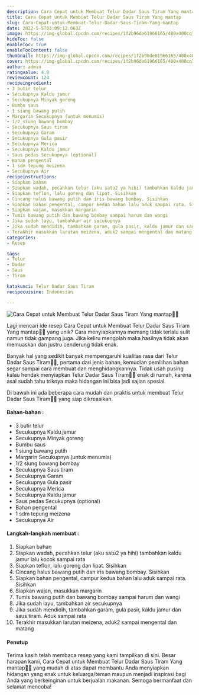 ```yaml
---
description: Cara Cepat untuk Membuat Telur Dadar Saus Tiram Yang mantap"
title: Cara Cepat untuk Membuat Telur Dadar Saus Tiram Yang mantap
slug: Cara-Cepat-untuk-Membuat-Telur-Dadar-Saus-Tiram-Yang-mantap
date: 2022-5-5T03:09:12.063Z
image: https://img-global.cpcdn.com/recipes/1f2b96de61966165/400x400cq70/photo.jpg
hideToc: false
enableToc: true
enableTocContent: false
thumbnail: https://img-global.cpcdn.com/recipes/1f2b96de61966165/400x400cq70/photo.jpg
cover: https://img-global.cpcdn.com/recipes/1f2b96de61966165/400x400cq70/photo.jpg
author: admin
ratingvalue: 4.8
reviewcount: 124
recipeingredient:
- 3 butir telur
- Secukupnya Kaldu jamur
- Secukupnya Minyak goreng
- Bumbu saus
- 1 siung bawang putih
- Margarin Secukupnya (untuk menumis)
- 1/2 siung bawang bombay
- Secukupnya Saus tiram
- Secukupnya Garam
- Secukupnya Gula pasir
- Secukupnya Merica
- Secukupnya Kaldu jamur
- Saus pedas Secukupnya (optional)
- Bahan pengental
- 1 sdm tepung meizena
- Secukupnya Air
recipeinstructions:
- Siapkan bahan
- Siapkan wadah, pecahkan telur (aku satu2 ya hihi) tambahkan kaldu jamur lalu kocok sampai rata
- Siapkan teflon, lalu goreng dan lipat. Sisihkan
- Cincang halus bawang putih dan iris bawang bombay. Sisihkan
- Siapkan bahan pengental, campur kedua bahan lalu aduk sampai rata. Sisihkan
- Siapkan wajan, masukkan margarin
- Tumis bawang putih dan bawang bombay sampai harum dan wangi
- Jika sudah layu, tambahkan air secukupnya
- Jika sudah mendidih, tambahkan garam, gula pasir, kaldu jamur dan saus tiram. Aduk sampai rata
- Terakhir masukkan larutan meizena, aduk2 sampai mengental dan matang
categories:
- Resep

tags:
- Telur
- Dadar
- Saus
- Tiram

katakunci: Telur Dadar Saus Tiram
recipecuisine: Indonesian

---
```


![Cara Cepat untuk Membuat Telur Dadar Saus Tiram Yang mantap👩‍🍳](https://img-global.cpcdn.com/recipes/1f2b96de61966165/400x400cq70/photo.jpg)

Lagi mencari ide resep Cara Cepat untuk Membuat Telur Dadar Saus Tiram Yang mantap👩‍🍳 yang unik? Cara menyiapkannya memang tidak terlalu sulit namun tidak gampang juga. Jika keliru mengolah maka hasilnya tidak akan memuaskan dan justru cenderung tidak enak.

Banyak hal yang sedikit banyak mempengaruhi kualitas rasa dari Telur Dadar Saus Tiram👩‍🍳, pertama dari jenis bahan, kemudian pemilihan bahan segar sampai cara membuat dan menghidangkannya. Tidak usah pusing kalau hendak menyiapkan Telur Dadar Saus Tiram👩‍🍳 enak di rumah, karena asal sudah tahu triknya maka hidangan ini bisa jadi sajian spesial.

Di bawah ini ada beberapa cara mudah dan praktis untuk membuat Telur Dadar Saus Tiram👩‍🍳 yang siap dikreasikan.

<!--inarticleads1-->

#### Bahan-bahan :

- 3 butir telur
- Secukupnya Kaldu jamur
- Secukupnya Minyak goreng
- Bumbu saus
- 1 siung bawang putih
- Margarin Secukupnya (untuk menumis)
- 1/2 siung bawang bombay
- Secukupnya Saus tiram
- Secukupnya Garam
- Secukupnya Gula pasir
- Secukupnya Merica
- Secukupnya Kaldu jamur
- Saus pedas Secukupnya (optional)
- Bahan pengental
- 1 sdm tepung meizena
- Secukupnya Air

<!--inarticleads2-->

#### Langkah-langkah membuat :

1. Siapkan bahan
1. Siapkan wadah, pecahkan telur (aku satu2 ya hihi) tambahkan kaldu jamur lalu kocok sampai rata
1. Siapkan teflon, lalu goreng dan lipat. Sisihkan
1. Cincang halus bawang putih dan iris bawang bombay. Sisihkan
1. Siapkan bahan pengental, campur kedua bahan lalu aduk sampai rata. Sisihkan
1. Siapkan wajan, masukkan margarin
1. Tumis bawang putih dan bawang bombay sampai harum dan wangi
1. Jika sudah layu, tambahkan air secukupnya
1. Jika sudah mendidih, tambahkan garam, gula pasir, kaldu jamur dan saus tiram. Aduk sampai rata
1. Terakhir masukkan larutan meizena, aduk2 sampai mengental dan matang

#### Penutup

Terima kasih telah membaca resep yang kami tampilkan di sini. Besar harapan kami, Cara Cepat untuk Membuat Telur Dadar Saus Tiram Yang mantap👩‍🍳 yang mudah di atas dapat membantu Anda menyiapkan hidangan yang enak untuk keluarga/teman maupun menjadi inspirasi bagi Anda yang berkeinginan untuk berjualan makanan. Semoga bermanfaat dan selamat mencoba!